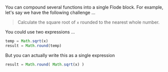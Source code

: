 You can compound several functions into a single Flode block. For example, let's say we have the following challenge ...

> Calculate the square root of `x` rounded to the nearest whole number. 

You could use two expressions ...

```javascript
temp = Math.sqrt(x)
result = Math.round(temp)
```

But you can actually write this as a single expression

```javascript
result = Math.round( Math.sqrt(x) )
```

